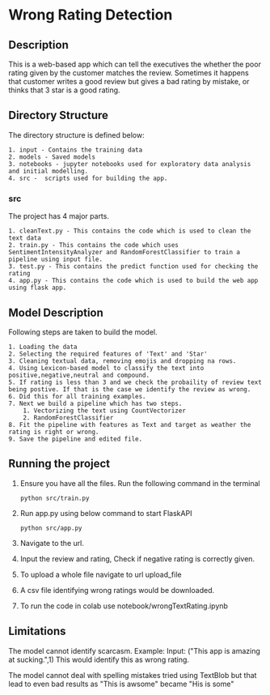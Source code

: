 # Wrong Rating Detection 

## Description 
This is a web-based app which can tell the executives the whether the poor rating given by the customer matches the review. Sometimes it happens that customer writes a good review but gives a bad rating by mistake, or thinks that 3 star is a good rating. 

## Directory Structure 
The directory structure is defined below:

    1. input - Contains the training data 
    2. models - Saved models
    3. notebooks - jupyter notebooks used for exploratory data analysis and initial modelling.
    4. src -  scripts used for building the app.

### src
The project has 4 major parts.

    1. cleanText.py - This contains the code which is used to clean the text data
    2. train.py - This contains the code which uses SentimentIntensityAnalyzer and RandomForestClassifier to train a pipeline using input file.
    3. test.py - This contains the predict function used for checking the rating
    4. app.py - This contains the code which is used to build the web app using flask app.

## Model Description
Following steps are taken to build the model.

    1. Loading the data 
    2. Selecting the required features of 'Text' and 'Star'
    3. Cleaning textual data, removing emojis and dropping na rows.
    4. Using Lexicon-based model to classify the text into positive,negative,neutral and compound.
    5. If rating is less than 3 and we check the probaility of review text being postive. If that is the case we identify the review as wrong.
    6. Did this for all training examples.
    7. Next we build a pipeline which has two steps.
        1. Vectorizing the text using CountVectorizer
        2. RandomForestClassifier
    8. Fit the pipeline with features as Text and target as weather the rating is right or wrong.
    9. Save the pipeline and edited file.

## Running the project 

1. Ensure you have all the files. Run the following command in the terminal

    ```
    python src/train.py
    ```

2. Run app.py using below command to start FlaskAPI 
    
    ```
    python src/app.py
    ```

3. Navigate to the url.

4. Input the review and rating, Check if negative rating is correctly given.

5. To upload a whole file navigate to url upload_file

6. A csv file identifying wrong ratings would be downloaded.

7. To run the code in colab use notebook/wrongTextRating.ipynb

## Limitations

The model cannot identify scarcasm.
Example:
Input: ("This app is amazing at sucking.",1)
This would identify this as wrong rating.

The model cannot deal with spelling mistakes tried using TextBlob but that lead to even bad results as "This is awsome" became "His is some"
